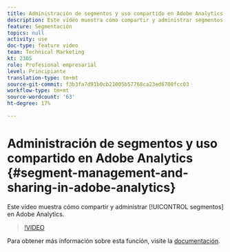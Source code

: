 ```yaml
---
title: Administración de segmentos y uso compartido en Adobe Analytics
description: Este vídeo muestra cómo compartir y administrar segmentos en Adobe Analytics.
feature: Segmentación
topics: null
activity: use
doc-type: feature video
team: Technical Marketing
kt: 2305
role: Profesional empresarial
level: Principiante
translation-type: tm+mt
source-git-commit: f3b3fa7d91b0cb21005b57768ca23ed6700fcc03
workflow-type: tm+mt
source-wordcount: '63'
ht-degree: 17%

---
```



#  Administración de segmentos y uso compartido en Adobe Analytics  {#segment-management-and-sharing-in-adobe-analytics}

Este vídeo muestra cómo compartir y administrar [!UICONTROL segmentos] en Adobe Analytics.

>[!VIDEO](https://video.tv.adobe.com/v/25402/?quality=12)

Para obtener más información sobre esta función, visite la [documentación](https://marketing.adobe.com/resources/help/es_ES/analytics/segment/seg_manage.html).
